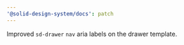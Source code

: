```yaml
---
'@solid-design-system/docs': patch
---
```


Improved `sd-drawer` `nav` aria labels on the drawer template.